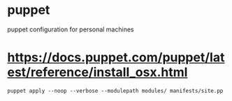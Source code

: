 # puppet
puppet configuration for personal machines


# https://docs.puppet.com/puppet/latest/reference/install_osx.html

`puppet apply --noop --verbose --modulepath modules/ manifests/site.pp`